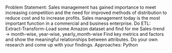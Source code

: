 Problem Statement: Sales management has gained importance to meet increasing competition and the need for improved methods of distribution to reduce cost and to increase profits. Sales management today is the most important function in a commercial and business enterprise. Do ETL: Extract-Transform-Load some Amazon dataset and find for me Sales-trend -> month-wise, year-wise, yearly_month-wise Find key metrics and factors and show the meaningful relationships between attributes. Do your own research and come up with your findings. Approaches: Python
